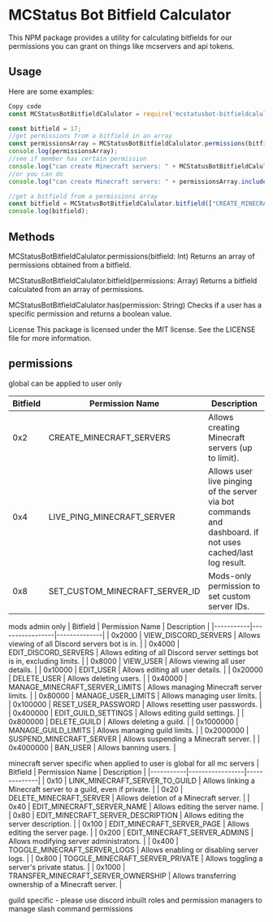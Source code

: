 # MCStatus Bot Bitfield Calculator
This NPM package provides a utility for calculating bitfields for our permissions you can grant on things like mcservers and api tokens.

## Usage
Here are some examples:

```js
Copy code
const MCStatusBotBitfieldCalulator = require('mcstatusbot-bitfieldcalulator')

const bitfield = 17;
//get permissions from a bitfield in an array
const permissionsArray = MCStatusBotBitfieldCalulator.permissions(bitfield)
console.log(permissionsArray);
//see if member has certain permission
console.log("can create Minecraft servers: " + MCStatusBotBitfieldCalulator.has('CREATE_MINECRAFT_SERVERS'));
//or you can do
console.log("can create Minecraft servers: " + permissionsArray.includes('CREATE_MINECRAFT_SERVERS'));

//get a bitfield from a permissions array
const bitfield = MCStatusBotBitfieldCalulator.bitfield(["CREATE_MINECRAFT_SERVERS", "DELETE_MINECRAFT_SERVER", "CREATE_CHANNEL_WATCHER"])
console.log(bitfield);
```

## Methods
MCStatusBotBitfieldCalulator.permissions(bitfield: Int)
Returns an array of permissions obtained from a bitfield.

MCStatusBotBitfieldCalulator.bitfield(permissions: Array)
Returns a bitfield calculated from an array of permissions.

MCStatusBotBitfieldCalulator.has(permission: String)
Checks if a user has a specific permission and returns a boolean value.

License
This package is licensed under the MIT license. See the LICENSE file for more information.



## permissions


global can be applied to user only


| Bitfield  | Permission Name  | Description  |
|-----------|-----------------|--------------|
| 0x2       | CREATE_MINECRAFT_SERVERS  | Allows creating Minecraft servers (up to limit).  |
| 0x4       | LIVE_PING_MINECRAFT_SERVER  | Allows user live pinging of the server via bot commands and dashboard. if not uses cached/last log result.  |
| 0x8       | SET_CUSTOM_MINECRAFT_SERVER_ID  | Mods-only permission to set custom server IDs.  |


mods admin only
| Bitfield  | Permission Name  | Description  |
|-----------|-----------------|--------------|
| 0x2000    | VIEW_DISCORD_SERVERS  | Allows viewing of all Discord servers bot is in.  |
| 0x4000    | EDIT_DISCORD_SERVERS  | Allows editing of all Discord server settings bot is in, excluding limits.  |
| 0x8000    | VIEW_USER  | Allows viewing all user details.  |
| 0x10000   | EDIT_USER  | Allows editing all user details.  |
| 0x20000   | DELETE_USER  | Allows deleting users.  |
| 0x40000   | MANAGE_MINECRAFT_SERVER_LIMITS  | Allows managing Minecraft server limits.  |
| 0x80000   | MANAGE_USER_LIMITS  | Allows managing user limits.  |
| 0x100000  | RESET_USER_PASSWORD  | Allows resetting user passwords.  |
| 0x400000  | EDIT_GUILD_SETTINGS  | Allows editing guild settings.  |
| 0x800000  | DELETE_GUILD  | Allows deleting a guild.  |
| 0x1000000 | MANAGE_GUILD_LIMITS  | Allows managing guild limits.  |
| 0x2000000 | SUSPEND_MINECRAFT_SERVER  | Allows suspending a Minecraft server.  |
| 0x4000000 | BAN_USER  | Allows banning users.  |


minecraft server specific when applied to user is global for all mc servers
| Bitfield  | Permission Name  | Description  |
|-----------|-----------------|--------------|
| 0x10      | LINK_MINECRAFT_SERVER_TO_GUILD  | Allows linking a Minecraft server to a guild, even if private.  |
| 0x20      | DELETE_MINECRAFT_SERVER  | Allows deletion of a Minecraft server.  |
| 0x40      | EDIT_MINECRAFT_SERVER_NAME  | Allows editing the server name.  |
| 0x80      | EDIT_MINECRAFT_SERVER_DESCRIPTION  | Allows editing the server description.  |
| 0x100     | EDIT_MINECRAFT_SERVER_PAGE  | Allows editing the server page.  |
| 0x200     | EDIT_MINECRAFT_SERVER_ADMINS  | Allows modifying server administrators.  |
| 0x400     | TOGGLE_MINECRAFT_SERVER_LOGS  | Allows enabling or disabling server logs.  |
| 0x800     | TOGGLE_MINECRAFT_SERVER_PRIVATE  | Allows toggling a server's private status.  |
| 0x1000    | TRANSFER_MINECRAFT_SERVER_OWNERSHIP  | Allows transferring ownership of a Minecraft server.  |

guild specific - please use discord inbuilt roles and permission managers to manage slash command permissions 